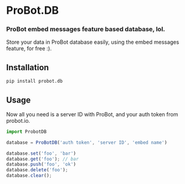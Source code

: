 # ProBot.DB
### ProBot embed messages feature based database, lol.

Store your data in ProBot database easily, using the embed messages feature, for free :).

## Installation

```sh
pip install probot.db
````

## Usage
Now all you need is a server ID with ProBot, and your auth token from probot.io.
```js
import ProbotDB 

database = ProBotDB('auth token', 'server ID', 'embed name')

database.set('foo', 'bar')
database.get('foo'); // bar
database.push('foo', 'ok')
database.delete('foo');
database.clear();
```
